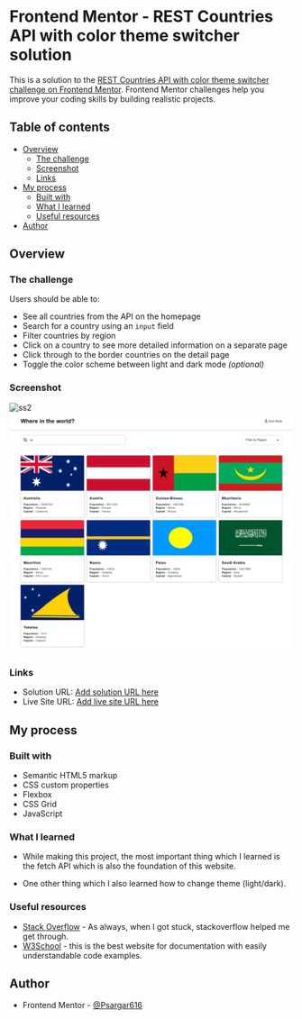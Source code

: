 # Frontend Mentor - REST Countries API with color theme switcher solution

This is a solution to the [REST Countries API with color theme switcher challenge on Frontend Mentor](https://www.frontendmentor.io/challenges/rest-countries-api-with-color-theme-switcher-5cacc469fec04111f7b848ca). Frontend Mentor challenges help you improve your coding skills by building realistic projects.

## Table of contents

- [Overview](#overview)
  - [The challenge](#the-challenge)
  - [Screenshot](#screenshot)
  - [Links](#links)
- [My process](#my-process)
  - [Built with](#built-with)
  - [What I learned](#what-i-learned)
  - [Useful resources](#useful-resources)
- [Author](#author)

## Overview

### The challenge

Users should be able to:

- See all countries from the API on the homepage
- Search for a country using an `input` field
- Filter countries by region
- Click on a country to see more detailed information on a separate page
- Click through to the border countries on the detail page
- Toggle the color scheme between light and dark mode _(optional)_

### Screenshot

![ss2](ScreenShots/dark-mode.png)
![ss1](ScreenShots/filter2.png)

### Links

- Solution URL: [Add solution URL here](https://github.com/Psargar616/rest-countries-api-with-color-theme-switcher)
- Live Site URL: [Add live site URL here](https://your-live-site-url.com)

## My process

### Built with

- Semantic HTML5 markup
- CSS custom properties
- Flexbox
- CSS Grid
- JavaScript

### What I learned

- While making this project, the most important thing which I learned is the fetch API which is also the foundation of this website.

- One other thing which I also learned how to change theme (light/dark).

### Useful resources

- [Stack Overflow](https://stackoverflow.com/) - As always, when I got stuck, stackoverflow helped me get through.
- [W3School](https://www.w3schools.com/) - this is the best website for documentation with easily understandable code examples.

## Author

- Frontend Mentor - [@Psargar616](https://www.frontendmentor.io/profile/Psargar616)
